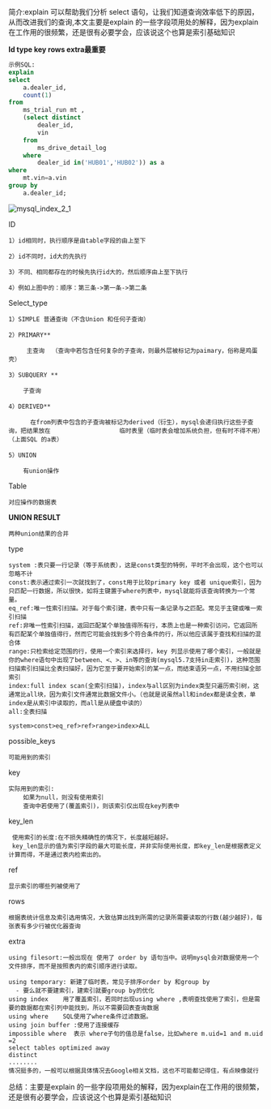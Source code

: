 简介:explain 可以帮助我们分析 select 语句，让我们知道查询效率低下的原因，从而改进我们的查询,本文主要是explain 的一些字段项用处的解释，因为explain在工作用的很频繁，还是很有必要学会，应该说这个也算是索引基础知识



 **Id type key rows extra最重要** 

```sql
示例SQL:
explain 
select 
	a.dealer_id,
	count(1) 
from 
	ms_trial_run mt ,
	(select distinct
	 	dealer_id,
	 	vin 
	from
	 	ms_drive_detail_log 
	where 
		dealer_id in('HUB01','HUB02')) as a 
where  
	mt.vin=a.vin 
group by 
	a.dealer_id;
```



![mysql_index_2_1](/Users/jzue/Desktop/blog_file/mysql_index_2_1.png)

ID

```
1）id相同时，执行顺序是由table字段的由上至下

2）id不同时，id大的先执行

3）不同、相同都存在的时候先执行id大的，然后顺序由上至下执行

4）例如上图中的：顺序：第三条->第一条->第二条
```

Select_type 

```
1）SIMPLE 普通查询（不含Union 和任何子查询）

2）PRIMARY**

	 主查询  （查询中若包含任何复杂的子查询，则最外层被标记为paimary，俗称是鸡蛋壳）

3）SUBQUERY **

	子查询 

4）DERIVED**

	  在from列表中包含的子查询被标记为derived（衍生），mysql会递归执行这些子查询，把结果放在					临时表里（临时表会增加系统负担，但有时不得不用）（上面SQL 的a表）

5）UNION   

	有union操作
```



Table

```
对应操作的数据表
```



**UNION RESULT**

```
两种union结果的合并
```

type

```
system :表只要一行记录（等于系统表），这是const类型的特例，平时不会出现，这个也可以忽略不计
const:表示通过索引一次就找到了，const用于比较primary key 或者 unique索引，因为只匹配一行数据，所以很快，如将主键置于where列表中，mysql就能将该查询转换为一个常量。
eq_ref:唯一性索引扫描。对于每个索引建，表中只有一条记录与之匹配。常见于主键或唯一索引扫描
ref:非唯一性索引扫描，返回匹配某个单独值得所有行，本质上也是一种索引访问，它返回所有匹配某个单独值得行，然而它可能会找到多个符合条件的行，所以他应该属于查找和扫描的混合体
range:只检索给定范围的行，使用一个索引来选择行，key 列显示使用了哪个索引，一般就是你的where语句中出现了between、<、>、in等的查询(mysql5.7支持in走索引)，这种范围扫描索引扫描比全表扫描好，因为它至于要开始索引的某一点，而结束语另一点，不用扫描全部索引
index:full index scan(全索引扫描)，index与all区别为index类型只遍历索引树，这通常比all块，因为索引文件通常比数据文件小。（也就是说虽然all和index都是读全表，单index是从索引中读取的，而all是从硬盘中读的）
all:全表扫描

system>const>eq_ref>ref>range>index>ALL
```

possible_keys

```
可能用到的索引
```

key

```
实际用到的索引:
	如果为null，则没有使用索引
	查询中若使用了(覆盖索引)，则该索引仅出现在key列表中
```

key_len 

```
 使用索引的长度:在不损失精确性的情况下，长度越短越好。
 key_len显示的值为索引字段的最大可能长度，并非实际使用长度，即key_len是根据表定义计算而得，不是通过表内检索出的。
```

ref 

```
显示索引的哪些列被使用了
```

rows 

```
根据表统计信息及索引选用情况，大致估算出找到所需的记录所需要读取的行数(越少越好)，每张表有多少行被优化器查询
```

extra 

```
using filesort:一般出现在 使用了 order by 语句当中。说明mysql会对数据使用一个文件排序，而不是按照表内的索引顺序进行读取。

using temporary: 新建了临时表，常见于排序order by 和group by
  - 要么就不要建索引，建索引就要group by的优化
using index    用了覆盖索引，若同时出现using where ,表明查找使用了索引，但是需要的数据都在索引列中能找到，所以不需要回表查询数据
using where    SQL使用了where条件过滤数据。
using join buffer :使用了连接缓存
impossible where  表示 where子句的值总是false，比如where m.uid=1 and m.uid =2
select tables optimized away
distinct
........
情况挺多的，一般可以根据具体情况去Google相关文档，这也不可能都记得住，有点映像就行
```

总结：主要是explain 的一些字段项用处的解释，因为explain在工作用的很频繁，还是很有必要学会，应该说这个也算是索引基础知识